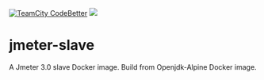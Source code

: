 [![TeamCity CodeBetter](https://img.shields.io/badge/docker%20build-success-brightgreen.svg)](https://hub.docker.com/r/stelar/jmeter-slave/builds/)
[![](https://images.microbadger.com/badges/image/stelar/jmeter-slave.svg)](https://microbadger.com/images/stelar/jmeter-slave "Get your own image badge on microbadger.com")


# jmeter-slave
A Jmeter 3.0 slave Docker image. Build from Openjdk-Alpine Docker image.

